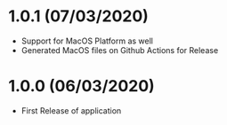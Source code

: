 # 1.0.1 (07/03/2020)
* Support for MacOS Platform as well
* Generated MacOS files on Github Actions for Release

# 1.0.0 (06/03/2020)
* First Release of application